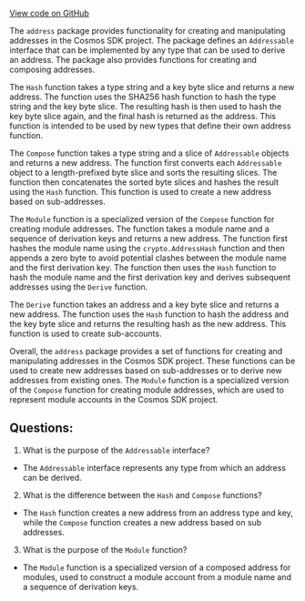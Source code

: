 [View code on GitHub](https://github.com/cosmos/cosmos-sdk.git/types/address/hash.go)

The `address` package provides functionality for creating and manipulating addresses in the Cosmos SDK project. The package defines an `Addressable` interface that can be implemented by any type that can be used to derive an address. The package also provides functions for creating and composing addresses.

The `Hash` function takes a type string and a key byte slice and returns a new address. The function uses the SHA256 hash function to hash the type string and the key byte slice. The resulting hash is then used to hash the key byte slice again, and the final hash is returned as the address. This function is intended to be used by new types that define their own address function.

The `Compose` function takes a type string and a slice of `Addressable` objects and returns a new address. The function first converts each `Addressable` object to a length-prefixed byte slice and sorts the resulting slices. The function then concatenates the sorted byte slices and hashes the result using the `Hash` function. This function is used to create a new address based on sub-addresses.

The `Module` function is a specialized version of the `Compose` function for creating module addresses. The function takes a module name and a sequence of derivation keys and returns a new address. The function first hashes the module name using the `crypto.AddressHash` function and then appends a zero byte to avoid potential clashes between the module name and the first derivation key. The function then uses the `Hash` function to hash the module name and the first derivation key and derives subsequent addresses using the `Derive` function.

The `Derive` function takes an address and a key byte slice and returns a new address. The function uses the `Hash` function to hash the address and the key byte slice and returns the resulting hash as the new address. This function is used to create sub-accounts.

Overall, the `address` package provides a set of functions for creating and manipulating addresses in the Cosmos SDK project. These functions can be used to create new addresses based on sub-addresses or to derive new addresses from existing ones. The `Module` function is a specialized version of the `Compose` function for creating module addresses, which are used to represent module accounts in the Cosmos SDK project.
## Questions: 
 1. What is the purpose of the `Addressable` interface?
- The `Addressable` interface represents any type from which an address can be derived.

2. What is the difference between the `Hash` and `Compose` functions?
- The `Hash` function creates a new address from an address type and key, while the `Compose` function creates a new address based on sub addresses.

3. What is the purpose of the `Module` function?
- The `Module` function is a specialized version of a composed address for modules, used to construct a module account from a module name and a sequence of derivation keys.